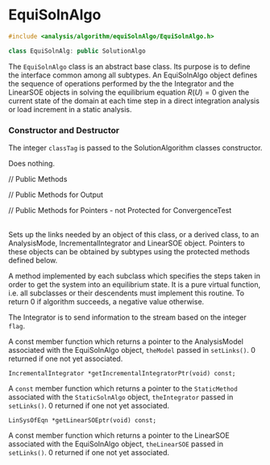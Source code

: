 # EquiSolnAlgo

```cpp
#include <analysis/algorithm/equiSolnAlgo/EquiSolnAlgo.h>

class EquiSolnAlg: public SolutionAlgo
```

The `EquiSolnAlgo` class is an abstract base class. Its purpose is to
define the interface common among all subtypes. An EquiSolnAlgo object
defines the sequence of operations performed by the the Integrator and
the LinearSOE objects in solving the equilibrium equation $R(U) = 0$
given the current state of the domain at each time step in a direct
integration analysis or load increment in a static analysis.

### Constructor and Destructor


The integer `classTag` is passed to the SolutionAlgorithm classes
constructor.


Does nothing.

// Public Methods



// Public Methods for Output


// Public Methods for Pointers - not Protected for ConvergenceTest



\
Sets up the links needed by an object of this class, or a derived class,
to an AnalysisMode, IncrementalIntegrator and LinearSOE object. Pointers
to these objects can be obtained by subtypes using the protected methods
defined below.

A method implemented by each subclass which specifies the steps taken in
order to get the system into an equilibrium state. It is a pure virtual
function, i.e. all subclasses or their descendents must implement this
routine. To return $0$ if algorithm succeeds, a negative value
otherwise.

The Integrator is to send information to the stream based on the integer
`flag`.

A const member function which returns a pointer to the AnalysisModel
associated with the EquiSolnAlgo object, `theModel` passed in
`setLinks()`. $0$ returned if one not yet associated.


```{.cpp}
IncrementalIntegrator *getIncrementalIntegratorPtr(void) const;
```
A `const` member function which returns a pointer to the `StaticMethod`
associated with the `StaticSolnAlgo` object, `theIntegrator` passed in
`setLinks()`. $0$ returned if one not yet associated.

```{.cpp}
LinSysOfEqn *getLinearSOEptr(void) const;
```
A const member function which returns a pointer to the LinearSOE
associated with the EquiSolnAlgo object, `theLinearSOE` passed in
`setLinks()`. $0$ returned if one not yet associated.

